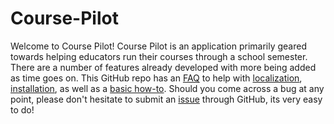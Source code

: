 # Course-Pilot
Welcome to Course Pilot! Course Pilot is an application primarily geared towards helping educators run their courses through a school semester. There are a number of features already developed with more being added as time goes on. This GitHub repo has an [FAQ](https://github.com/Nicholas-J-Norris/Course-Pilot/blob/main/FAQ.md) to help with [localization](https://github.com/Nicholas-J-Norris/Course-Pilot/blob/main/Localization.md), [installation](https://github.com/Nicholas-J-Norris/Course-Pilot/blob/main/Installation%20and%20Running.md), as well as a [basic how-to](https://github.com/Nicholas-J-Norris/Course-Pilot/blob/main/General%20Use.md). Should you come across a bug at any point, please don't hesitate to submit an [issue](https://github.com/Nicholas-J-Norris/Course-Pilot/issues) through GitHub, its very easy to do!
